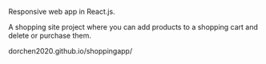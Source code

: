 Responsive web app in React.js.

A shopping site project where you can add products to a shopping cart and delete or purchase them.

dorchen2020.github.io/shoppingapp/
